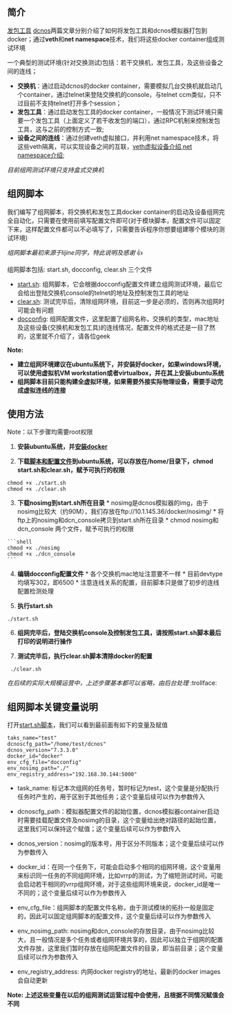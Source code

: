 ## 简介

  [发包工具](./发包工具.md) [dcnos](./dcnos.md)两篇文章分别介绍了如何将发包工具和dcnos模拟器打包到docker；通过**veth**和**net namespace**技术，我们将这些docker container组成测试环境
  
  一个典型的测试环境(针对交换测试)包括：若干交换机，发包工具，及这些设备之间的连线；
  * **交换机**：通过启动dcnos的docker container，需要模拟几台交换机就启动几个container，通过telnet来登陆交换机的console，与telnet ccm类似，只不过目前不支持telnet打开多个session；
  * **发包工具**：通过启动发包工具的docker container，一般情况下测试环境只需要一个发包工具（上面定义了若干收发包的端口），通过RPC机制来控制发包工具，这与之前的控制方式一致;
  * **设备之间的连线**：通过创建veth虚拟接口，并利用net namespace技术，将这些veth隔离，可以实现设备之间的互联，[veth虚拟设备介绍](../../网络虚拟化/linux虚拟设备/veth.md),[net namespace介绍](../../网络虚拟化/linux虚拟设备/namespace.md);
  
  *目前组网测试环境只支持盒式交换机*
  
## 组网脚本

  我们编写了组网脚本，将交换机和发包工具docker container的启动及设备组网完全自动化，只需要在使用前填写配置文件即可(对于模块脚本，配置文件可以固定下来，这样配置文件都可以不必填写了，只需要告诉程序你想要组建哪个模块的测试环境)
  
  *组网脚本最初来源于lijine同学，特此说明及感谢* :thumbsup:
  
  组网脚本包括: start.sh, docconfig, clear.sh 三个文件
  * [start.sh](./dcnosbox/start.sh): 组网脚本，它会根据docconfig配置文件建立组网测试环境，最后它会给出登陆交换机console的telnet的地址及控制发包工具的地址
  * [clear.sh](./dcnosbox/clear.sh): 测试完毕后，清除组网环境，目前这一步是必须的，否则再次组网时可能会有问题
  * [docconfig](./dcnosbox/docconfig): 组网配置文件，这里配置了组网名称，交换机的类型，mac地址及这些设备(交换机和发包工具)的连线情况，配置文件的格式还是一目了然的，这里就不介绍了，请各位geek
  
  **Note:**
  * **建立组网环境建议在ubuntu系统下，并安装好docker，如果windows环境，可以使用虚拟机VM workstation或者virtualbox，并在其上安装ubuntu系统**
  * **组网脚本目前只能构建全虚拟环境，如果需要外接实际物理设备，需要手动完成虚拟连线的连接**

## 使用方法
  
  Note：以下步骤均需要root权限
  
  1. **安装ubuntu系统，并[安装docker](https://docs.docker.com/installation/ubuntulinux/)**
  
  2. **下载[脚本和配置文件](./dcnosbox/)到ubuntu系统，可以存放在/home/目录下，chmod start.sh和clear.sh，赋予可执行的权限**

  ```shell
  chmod +x ./start.sh
  chmod +x ./clear.sh
  ```

  3. **下载nosimg到start.sh所在目录**
    * nosimg是dcnos模拟器的img，由于nosimg比较大（约90M），我们存放在ftp://10.1.145.36/docker/nosimg/
    * 将ftp上的nosimg和dcn_console拷贝到start.sh所在目录
    * chmod nosimg和dcn_console 两个文件，赋予可执行的权限

    ```shell
    chmod +x ./nosimg
    chmod +x ./dcn_console
    ```

  4. **编辑docconfig配置文件**
    * 各个交换机mac地址注意要不一样
    * 目前devtype均填写302，即6500
    * 注意连线关系的配置，目前脚本只是做了初步的连线配置检测处理
  
  5. **执行start.sh**

  ```shell
  ./start.sh
  ```

  6. **组网完毕后，登陆交换机console及控制发包工具，请按照start.sh脚本最后打印的说明进行操作**
  
  7. **测试完毕后，执行clear.sh脚本清除docker的配置**
  
 ```shell
  ./clear.sh
  ```
  
  *在后续的实际大规模运营中，上述步骤基本都可以省略，由后台处理*  :trollface: 
  
##  组网脚本关键变量说明

  打开[start.sh脚本](./dcnosbox/start.sh)，我们可以看到最前面有如下的变量及赋值
```shell
taks_name="test"
dcnoscfg_path="/home/test/dcnos"
dcnos_version="7.3.3.0"
docker_id="docker"
env_cfg_file="docconfig"
env_nosimg_path="./"
env_registry_address="192.168.30.144:5000"
```
  * task_name: 标记本次组网的任务号，暂时标记为test，这个变量是分配执行任务时产生的，用于区别于其他任务；这个变量后续可以作为参数传入
  
  * dcnoscfg_path：模拟器配置文件的起始位置，dcnos模拟器container启动时需要挂载配置文件及nosimg的目录，这个变量给出绝对路径的起始位置，这里我们可以保持这个赋值；这个变量后续可以作为参数传入
  
  * dcnos_version：nosimg的版本号，用于区分不同版本；这个变量后续可以作为参数传入
  
  * docker_id：在同一个任务下，可能会启动多个相同的组网环境，这个变量用来标识同一任务的不同组网环境，比如vrrp的测试，为了缩短测试时间，可能会启动若干相同的vrrp组网环境，对于这些组网环境来说，docker_id是唯一不同的；这个变量后续可以作为参数传入
  
  * env_cfg_file：组网脚本的配置文件名称，由于测试模块的拓扑一般是固定的，因此可以固定组网脚本的配置文件，这个变量后续可以作为参数传入
  
  * env_nosimg_path: nosimg和dcn_console的存放目录，由于nosimg比较大，且一般情况是多个任务或者组网环境共享的，因此可以独立于组网的配置文件存放，这里我们暂时存放在组网配置文件的目录，即当前目录；这个变量后续可以作为参数传入

  * env_registry_address: 内网docker registry的地址，最新的docker images会自动更新
  
  **Note: 上述这些变量在以后的组网测试运营过程中会使用，且根据不同情况赋值会不同**
